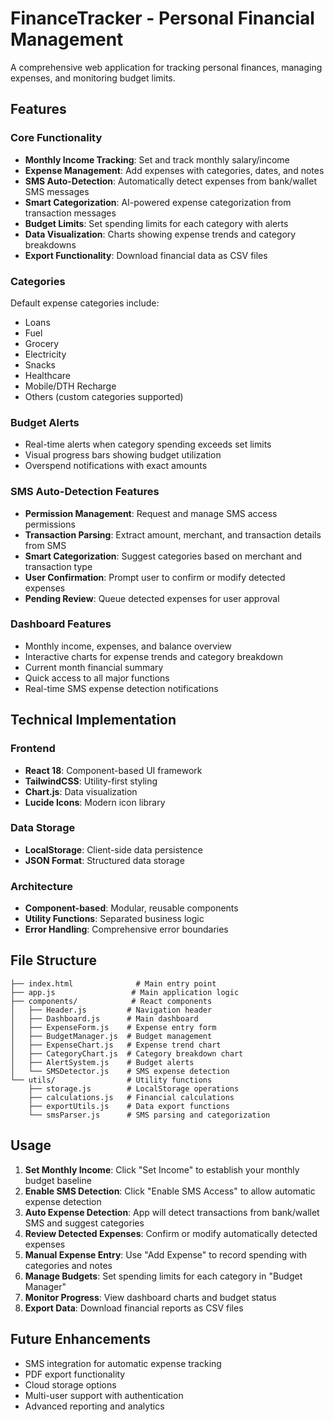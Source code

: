 # FinanceTracker - Personal Financial Management

A comprehensive web application for tracking personal finances, managing expenses, and monitoring budget limits.

## Features

### Core Functionality
- **Monthly Income Tracking**: Set and track monthly salary/income
- **Expense Management**: Add expenses with categories, dates, and notes
- **SMS Auto-Detection**: Automatically detect expenses from bank/wallet SMS messages
- **Smart Categorization**: AI-powered expense categorization from transaction messages
- **Budget Limits**: Set spending limits for each category with alerts
- **Data Visualization**: Charts showing expense trends and category breakdowns
- **Export Functionality**: Download financial data as CSV files

### Categories
Default expense categories include:
- Loans
- Fuel
- Grocery
- Electricity
- Snacks
- Healthcare
- Mobile/DTH Recharge
- Others (custom categories supported)

### Budget Alerts
- Real-time alerts when category spending exceeds set limits
- Visual progress bars showing budget utilization
- Overspend notifications with exact amounts

### SMS Auto-Detection Features
- **Permission Management**: Request and manage SMS access permissions
- **Transaction Parsing**: Extract amount, merchant, and transaction details from SMS
- **Smart Categorization**: Suggest categories based on merchant and transaction type
- **User Confirmation**: Prompt user to confirm or modify detected expenses
- **Pending Review**: Queue detected expenses for user approval

### Dashboard Features
- Monthly income, expenses, and balance overview
- Interactive charts for expense trends and category breakdown
- Current month financial summary
- Quick access to all major functions
- Real-time SMS expense detection notifications

## Technical Implementation

### Frontend
- **React 18**: Component-based UI framework
- **TailwindCSS**: Utility-first styling
- **Chart.js**: Data visualization
- **Lucide Icons**: Modern icon library

### Data Storage
- **LocalStorage**: Client-side data persistence
- **JSON Format**: Structured data storage

### Architecture
- **Component-based**: Modular, reusable components
- **Utility Functions**: Separated business logic
- **Error Handling**: Comprehensive error boundaries

## File Structure
```
├── index.html              # Main entry point
├── app.js                 # Main application logic
├── components/            # React components
│   ├── Header.js         # Navigation header
│   ├── Dashboard.js      # Main dashboard
│   ├── ExpenseForm.js    # Expense entry form
│   ├── BudgetManager.js  # Budget management
│   ├── ExpenseChart.js   # Expense trend chart
│   ├── CategoryChart.js  # Category breakdown chart
│   ├── AlertSystem.js    # Budget alerts
│   └── SMSDetector.js    # SMS expense detection
└── utils/                # Utility functions
    ├── storage.js        # LocalStorage operations
    ├── calculations.js   # Financial calculations
    ├── exportUtils.js    # Data export functions
    └── smsParser.js      # SMS parsing and categorization
```

## Usage

1. **Set Monthly Income**: Click "Set Income" to establish your monthly budget baseline
2. **Enable SMS Detection**: Click "Enable SMS Access" to allow automatic expense detection
3. **Auto Expense Detection**: App will detect transactions from bank/wallet SMS and suggest categories
4. **Review Detected Expenses**: Confirm or modify automatically detected expenses
5. **Manual Expense Entry**: Use "Add Expense" to record spending with categories and notes
6. **Manage Budgets**: Set spending limits for each category in "Budget Manager"
7. **Monitor Progress**: View dashboard charts and budget status
8. **Export Data**: Download financial reports as CSV files

## Future Enhancements
- SMS integration for automatic expense tracking
- PDF export functionality
- Cloud storage options
- Multi-user support with authentication
- Advanced reporting and analytics